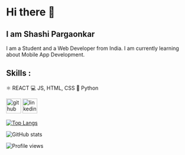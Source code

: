 # Hi there 👋 
## I am Shashi Pargaonkar
I am a Student and a Web Developer from India. I am currently learning about Mobile App Development.

## Skills :
⚛️ REACT 
💻 JS, HTML, CSS
🐍 Python




[<img src='https://cdn.jsdelivr.net/npm/simple-icons@3.0.1/icons/github.svg' alt='github' height='40'>](https://github.com/shashi1910)  [<img src='https://cdn.jsdelivr.net/npm/simple-icons@3.0.1/icons/linkedin.svg' alt='linkedin' height='40'>](https://www.linkedin.com/in/shashi-pargaonkar-377140220/)  

[![Top Langs](https://github-readme-stats.vercel.app/api/top-langs/?username=shashi1910)](https://github.com/anuraghazra/github-readme-stats)

![GitHub stats](https://github-readme-stats.vercel.app/api?username=shashi1910&show_icons=true)  

![Profile views](https://gpvc.arturio.dev/shashi1910)  
